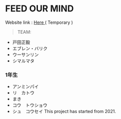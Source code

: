 # FEED OUR MIND
Website link : [Here ](http://fom2021.cf/)
( Temporary )

> TEAM: 

 - 戸田正毅
 - エブレン・バリク
 - ウーサンリン
 - シマルマタ

### 1年生
 - アンミンパイ
 - リ　カトウ
 - まき
 - コウ　トウショウ
 - シュ　コウセイ
This project has started from 2021.
